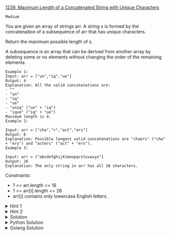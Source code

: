[1239. Maximum Length of a Concatenated String with Unique Characters](https://leetcode.com/problems/maximum-length-of-a-concatenated-string-with-unique-characters/)

`Medium`

You are given an array of strings arr. A string s is formed by the concatenation of a subsequence of arr that has unique characters.

Return the maximum possible length of s.

A subsequence is an array that can be derived from another array by deleting some or no elements without changing the order of the remaining elements.

```
Example 1:
Input: arr = ["un","iq","ue"]
Output: 4
Explanation: All the valid concatenations are:
- ""
- "un"
- "iq"
- "ue"
- "uniq" ("un" + "iq")
- "ique" ("iq" + "ue")
Maximum length is 4.
Example 2:

Input: arr = ["cha","r","act","ers"]
Output: 6
Explanation: Possible longest valid concatenations are "chaers" ("cha" + "ers") and "acters" ("act" + "ers").
Example 3:

Input: arr = ["abcdefghijklmnopqrstuvwxyz"]
Output: 26
Explanation: The only string in arr has all 26 characters.
```

Constraints:

- 1 <= arr.length <= 16
- 1 <= arr[i].length <= 26
- arr[i] contains only lowercase English letters.

<details>
<summary>Hint 1</summary>

You can try all combinations and keep mask of characters you have.
</details>

<details>
<summary>Hint 2</summary>

You can use DP.
</details>

<details>
<summary>Solution</summary>

[here](https://leetcode.com/problems/maximum-length-of-a-concatenated-string-with-unique-characters/discuss/2739812/Golang-Python-Bottom-Up-Top-Down-DP-Solution-Daily-Challenge)
</details>

<details>
<summary>Python Solution</summary>

[bit & set operations](https://leetcode.com/problems/maximum-length-of-a-concatenated-string-with-unique-characters/discuss/2737493/PythonC%2B%2BJavaRust-0-ms-bit-and-set-operations-(with-detailed-comments))
</details>

<details>
<summary>Golang Solution</summary>

[Golang DFS w/t Mask Solution](https://leetcode.com/problems/maximum-length-of-a-concatenated-string-with-unique-characters/discuss/2739819/Golang-Simple-Count-bits-in-bitMask)

```go
func maxLength(arr []string) int {
    masks := []uint32{}
    
    res := 0
    for _, word := range arr {
        if mask, ok := getMask(word); ok {
             masks = append(masks, mask)
        }       
    }
    
    dfs(masks, 0, 0, &res)
    return res
}

func dfs(masks []uint32, index int, mask uint32, res *int) {
    *res = max(*res, countOnes(mask))
    
    for i := index; i < len(masks); i++ {
        if mask & masks[i] == 0 {  // If no overlap
            dfs(masks, i + 1, mask | masks[i], res)
        }
    }
}

func countOnes(mask uint32) int {
    count := 0
    for i := 0; i < 26; i++ {
        if mask & (1 << i) != 0 {
            count++
        }
    }
    return count
}

func getMask(word string) (uint32, bool) {
    var mask uint32
    
    for _, c := range word {
        if mask & (1 << (c - 'a')) != 0 {
            // repeated characters
            return 0, false
        }
        mask |= 1 << (c - 'a')
    }
    return mask, true
}

func max(a, b int) int {
    if a > b { 
        return a 
    }
    return b
}
```
</details>